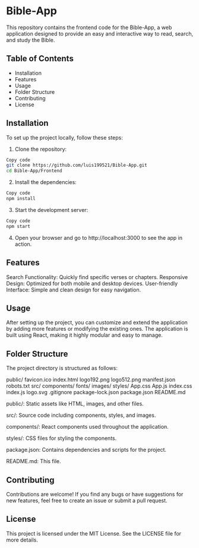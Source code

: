 # Bible-App 
This repository contains the frontend code for the Bible-App, a web application designed to provide an easy and interactive way to read, search, and study the Bible.

## Table of Contents
* Installation
* Features
* Usage
* Folder Structure
* Contributing
* License

## Installation
To set up the project locally, follow these steps:

1. Clone the repository:


```bash
Copy code
git clone https://github.com/luis199521/Bible-App.git
cd Bible-App/Frontend

```
2. Install the dependencies:


```bash
Copy code
npm install

```
3. Start the development server:

```bash
Copy code
npm start


```
4. Open your browser and go to http://localhost:3000 to see the app in action.

## Features
Search Functionality: Quickly find specific verses or chapters.
Responsive Design: Optimized for both mobile and desktop devices.
User-friendly Interface: Simple and clean design for easy navigation.

## Usage
After setting up the project, you can customize and extend the application by adding more features or modifying the existing ones. The application is built using React, making it highly modular and easy to manage.

## Folder Structure
The project directory is structured as follows:


public/
  favicon.ico
  index.html
  logo192.png
  logo512.png
  manifest.json
  robots.txt
src/
  components/
  fonts/
  images/
  styles/
  App.css
  App.js
  index.css
  index.js
  logo.svg
.gitignore
package-lock.json
package.json
README.md

public/: Static assets like HTML, images, and other files.

src/: Source code including components, styles, and images.

components/: React components used throughout the application.

styles/: CSS files for styling the components.

package.json: Contains dependencies and scripts for the project.

README.md: This file.

## Contributing
Contributions are welcome! If you find any bugs or have suggestions for new features, feel free to create an issue or submit a pull request.

## License
This project is licensed under the MIT License. See the LICENSE file for more details.
